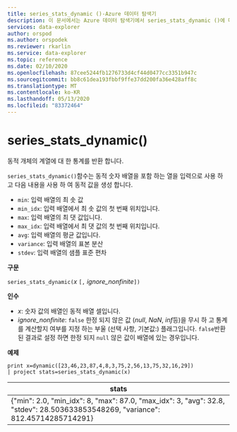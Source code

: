 ```yaml
---
title: series_stats_dynamic ()-Azure 데이터 탐색기
description: 이 문서에서는 Azure 데이터 탐색기에서 series_stats_dynamic ()에 대해 설명 합니다.
services: data-explorer
author: orspod
ms.author: orspodek
ms.reviewer: rkarlin
ms.service: data-explorer
ms.topic: reference
ms.date: 02/10/2020
ms.openlocfilehash: 87cee5244fb1276733d4cf44d0477cc3351b947c
ms.sourcegitcommit: bb8c61dea193fbbf9ffe37dd200fa36e428aff8c
ms.translationtype: MT
ms.contentlocale: ko-KR
ms.lasthandoff: 05/13/2020
ms.locfileid: "83372464"
---
```

# <a name="series_stats_dynamic"></a>series_stats_dynamic()

동적 개체의 계열에 대 한 통계를 반환 합니다.  

`series_stats_dynamic()`함수는 동적 숫자 배열을 포함 하는 열을 입력으로 사용 하 고 다음 내용을 사용 하 여 동적 값을 생성 합니다.
* `min`: 입력 배열의 최 솟 값
* `min_idx`: 입력 배열에서 최 솟 값의 첫 번째 위치입니다.
* `max`: 입력 배열의 최 댓 값입니다.
* `max_idx`: 입력 배열에서 최 댓 값의 첫 번째 위치입니다.
* `avg`: 입력 배열의 평균 값입니다.
* `variance`: 입력 배열의 표본 분산
* `stdev`: 입력 배열의 샘플 표준 편차

**구문**

`series_stats_dynamic(`*x* `[,` *ignore_nonfinite*`])`

**인수**

* *x*: 숫자 값의 배열인 동적 배열 셀입니다. 
* *ignore_nonfinite*: `false` 한정 되지 않은 값 (*null*, *NaN*, *inf*등)을 무시 하 고 통계를 계산할지 여부를 지정 하는 부울 (선택 사항, 기본값:) 플래그입니다. `false`반환 된 결과로 설정 하면 한정 되지 `null` 않은 값이 배열에 있는 경우입니다.

**예제**

<!-- csl: https://help.kusto.windows.net:443/Samples -->
```kusto
print x=dynamic([23,46,23,87,4,8,3,75,2,56,13,75,32,16,29]) 
| project stats=series_stats_dynamic(x)
```

|stats
|---|
|{"min": 2.0, "min_idx": 8, "max": 87.0, "max_idx": 3, "avg": 32.8, "stdev": 28.503633853548269, "variance": 812.45714285714291}
